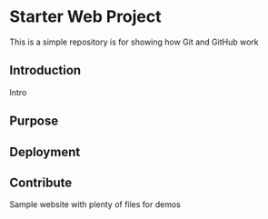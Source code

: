 # Starter Web Project

This is a simple repository is for showing how Git and GitHub work

## Introduction

Intro

## Purpose

## Deployment

## Contribute

Sample website with plenty of files for demos